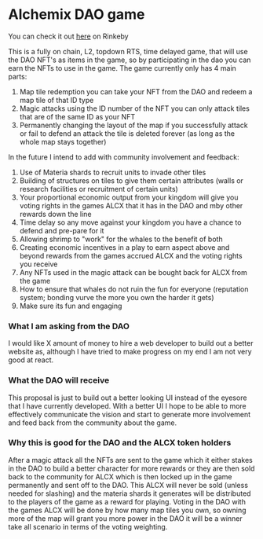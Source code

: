 <h1>Alchemix DAO game</h1>

You can check it out [here](https://master.dsk3l68c4lifn.amplifyapp.com/) on Rinkeby

This is a fully on chain, L2, topdown RTS, time delayed game, that will use the DAO NFT's as items in the game, so by 
participating in the dao you can earn the NFTs to use in the game. The game currently only has 4 main parts:
1. Map tile redemption you can take your NFT from the DAO and redeem a map tile of that ID type
2. Magic attacks using the ID number of the NFT you can only attack tiles that are of the same ID as your NFT
3. Permanently changing the layout of the map if you successfully attack or fail to defend an attack the tile is 
deleted forever (as long as the whole map stays together)

In the future I intend to add with community involvement and feedback:
1. Use of Materia shards to recruit units to invade other tiles
2. Building of structures on tiles to give them certain attributes (walls or research facilities or recruitment of 
   certain units)
3. Your proportional economic output from your kingdom will give you voting rights in the games ALCX that it has in 
   the DAO and mby other rewards down the line
4. Time delay so any move against your kingdom you have a chance to defend and pre-pare for it
5. Allowing shrimp to "work" for the whales to the benefit of both
6. Creating economic incentives in a play to earn aspect above and beyond rewards from the games accrued ALCX and 
   the voting rights you receive
7. Any NFTs used in the magic attack can be bought back for ALCX from the game
8. How to ensure that whales do not ruin the fun for everyone (reputation system; bonding vurve the more you own the 
   harder it gets)
9. Make sure its fun and engaging

<h3>What I am asking from the DAO</h3>
I would like X amount of money to hire a web developer to build out a better website as, although I have tried to 
make progress on my end I am not very good at react.

<h3>What the DAO will receive</h3>
This proposal is just to build out a better looking UI instead of the eyesore that I have currently developed. With 
a better UI I hope to be able to more effectively communicate the vision and start to generate more involvement and 
feed back from the community about the game.

<h3>Why this is good for the DAO and the ALCX token holders</h3>
After a magic attack all the NFTs are sent to the game which it either stakes in the DAO to build a better character 
for more rewards or they are then sold back to the community for ALCX which is then locked up in the game 
permanently and sent off to the DAO. This ALCX will never be sold (unless needed for slashing) and the materia 
shards it generates will be distributed to the players of the game as a reward for playing. Voting in the DAO with 
the games ALCX will be done by how many map tiles you own, so owning more of the map will grant you more power in 
the DAO it will be a winner take all scenario in terms of the voting weighting.